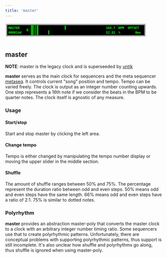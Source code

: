 ```yaml
---
title: 'master'
---
```


![master](master.png)

## master

**NOTE**: master is the legacy clock and is superseeded by [untik](../untik)

**master** serves as the main clock for sequencers and the meta sequencer [metaseq](../metaseq).
It controls current "song" position and tempo. Tempo can be varied freely. The clock
is output as an integer number counting upwards. One step represents a 16th note if
we consider the beats in the BPM to be quarter notes. The clock itself is agnostic
of any measure.

### Usage


#### Start/stop

Start and stop master by clicking the left area.

#### Change tempo

Tempo is either changed by manipulating the tempo number display or moving the upper
slider in the middle section.

#### Shuffle

The amount of shuffle ranges between 50% and 75%. The percentage represent the duration
ratio between odd and even steps. 50% means odd and even steps have the same length.
66% means odd and even steps have a ratio of 2:1. 75% is similar to dotted notes.

### Polyrhythm

**master** provides an abstraction master-poly that converts the master clock to a clock
with an arbitrary integer number timing ratio. Some sequencers use that to create
polyrhythmic patterns. Unfortunately, there are conceptual problems with supporting
polyrhythmic patterns, thus support is still incomplete. It's also unclear how
shuffle and polyrhythms go along, thus shuffle is ignored when using master-poly.


